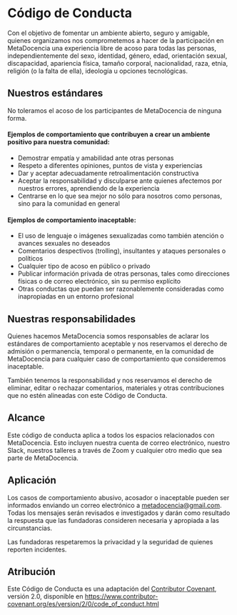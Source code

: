 # Código de Conducta

Con el objetivo de fomentar un ambiente abierto, seguro y amigable, quienes organizamos nos comprometemos a hacer de la participación en MetaDocencia una experiencia libre de acoso para  todas las personas, independientemente del sexo, identidad, género, edad, orientación sexual, discapacidad, apariencia física, tamaño corporal, nacionalidad, raza, etnia, religión (o la falta de ella), ideología u opciones tecnológicas. 

## Nuestros estándares

No toleramos el acoso de los participantes de MetaDocencia de ninguna forma. 

#### Ejemplos de comportamiento que contribuyen a crear un ambiente positivo para nuestra comunidad:

* Demostrar empatía y amabilidad ante otras personas
* Respeto a diferentes opiniones, puntos de vista y experiencias
* Dar y aceptar adecuadamente retroalimentación constructiva
* Aceptar la responsabilidad y disculparse ante quienes afectemos por nuestros errores, aprendiendo de la experiencia
* Centrarse en lo que sea mejor no sólo para nosotros como personas, sino para la comunidad en general

#### Ejemplos de comportamiento inaceptable:

* El uso de lenguaje o imágenes sexualizadas como también atención o avances sexuales no deseados
* Comentarios despectivos (trolling), insultantes y ataques personales o políticos
* Cualquier tipo de acoso en público o privado
* Publicar información privada de otras personas, tales como direcciones físicas o de correo   electrónico, sin su permiso explícito
* Otras conductas que puedan ser razonablemente consideradas como inapropiadas en un entorno profesional

## Nuestras responsabilidades

Quienes hacemos MetaDocencia somos responsables de aclarar los estándares de comportamiento aceptable y nos reservamos el derecho de admisión o permanencia, temporal o permanente, en la comunidad de MetaDocencia para cualquier caso de comportamiento que consideremos inaceptable.

También tenemos la responsabilidad y nos reservamos el derecho de eliminar, editar o rechazar comentarios, materiales y otras contribuciones que no estén alineadas con este Código de Conducta. 

## Alcance

Este código de conducta aplica a todos los espacios relacionados con MetaDocencia. Esto incluyen nuestra cuenta de correo electrónico, nuestro Slack, nuestros talleres a través de Zoom y cualquier otro medio que sea parte de MetaDocencia.

## Aplicación

Los casos de comportamiento abusivo, acosador o inaceptable pueden ser informados enviando un correo electrónico a [metadocencia@gmail.com](mailto:metadocencia@gmail.com). Todas los mensajes serán revisados e investigados y darán como resultado la respuesta que las fundadoras consideren necesaria y apropiada a las circunstancias. 

Las fundadoras respetaremos la privacidad y la seguridad de quienes reporten incidentes.

## Atribución

Este Código de Conducta es una adaptación del [Contributor Covenant](https://www.contributor-covenant.org), versión 2.0,
disponible en https://www.contributor-covenant.org/es/version/2/0/code_of_conduct.html



